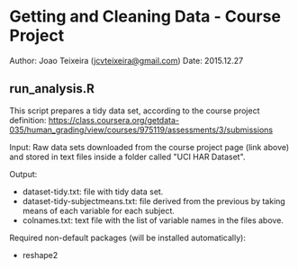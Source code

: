 Getting and Cleaning Data - Course Project
==========================================

Author: Joao Teixeira (jcvteixeira@gmail.com)
Date: 2015.12.27

run_analysis.R
--------------
This script prepares a tidy data set, according to the course project definition:
https://class.coursera.org/getdata-035/human_grading/view/courses/975119/assessments/3/submissions

Input:
Raw data sets downloaded from the course project page (link above) and stored in text files inside a folder called "UCI HAR Dataset".

Output:
* dataset-tidy.txt: file with tidy data set.
* dataset-tidy-subjectmeans.txt: file derived from the previous by taking means of each variable for each subject.
* colnames.txt: text file with the list of variable names in the files above.

Required non-default packages (will be installed automatically):
* reshape2
